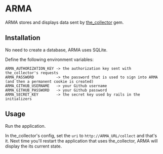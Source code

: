 ARMA
====================

ARMA stores and displays data sent by [the_collector](https://github.com/semiweb/the_collector) gem.

## Installation

No need to create a database, ARMA uses SQLite.

Define the following environment variables:

```
ARMA_AUTHORIZATION_KEY -> the authorization key sent with the_collector's requests
ARMA_PASSWORD          -> the password that is used to sign into ARMA (and then a permanent cookie is created)
ARMA_GITHUB_USERNAME   -> your Github username
ARMA_GITHUB_PASSWORD   -> your Github password
ARMA_SECRET_KEY        -> the secret key used by rails in the initializers
```

## Usage

Run the application.

In the_collector's config, set the `uri` to `http://ARMA_URL/collect` and that's it.
Next time you'll restart the application that uses the_collector, ARMA will display the its current state.